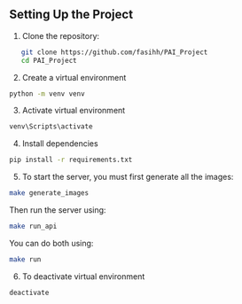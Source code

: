 ## Setting Up the Project

1. Clone the repository:
```bash
   git clone https://github.com/fasihh/PAI_Project
   cd PAI_Project
```

2. Create a virtual environment
```bash
python -m venv venv
```

3. Activate virtual environment
```bash
venv\Scripts\activate
```

4. Install dependencies
```bash
pip install -r requirements.txt
```

5. To start the server, you must first generate all the images:
```bash
make generate_images
```
Then run the server using:
```bash
make run_api
```
You can do both using:
```bash
make run
```

6. To deactivate virtual environment
```bash
deactivate
```
